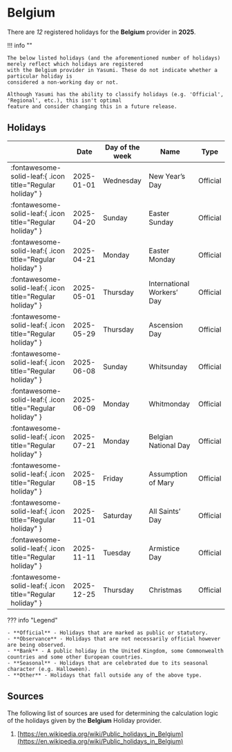# Belgium

There are _12_ registered holidays for the **Belgium** provider in **2025**.

!!! info ""

    The below listed holidays (and the aforementioned number of holidays) merely reflect which holidays are registered
    with the Belgium provider in Yasumi. These do not indicate whether a particular holiday is
    considered a non-working day or not.

    Although Yasumi has the ability to classify holidays (e.g. 'Official', 'Regional', etc.), this isn't optimal
    feature and consider changing this in a future release.

## Holidays

|     | Date | Day of the week | Name | Type |
| --- | ---- | --------------- | ---- | ---- |
| :fontawesome-solid-leaf:{ .icon title="Regular holiday" } | 2025-01-01 | Wednesday | New Year’s Day | Official |
| :fontawesome-solid-leaf:{ .icon title="Regular holiday" } | 2025-04-20 | Sunday | Easter Sunday | Official |
| :fontawesome-solid-leaf:{ .icon title="Regular holiday" } | 2025-04-21 | Monday | Easter Monday | Official |
| :fontawesome-solid-leaf:{ .icon title="Regular holiday" } | 2025-05-01 | Thursday | International Workers’ Day | Official |
| :fontawesome-solid-leaf:{ .icon title="Regular holiday" } | 2025-05-29 | Thursday | Ascension Day | Official |
| :fontawesome-solid-leaf:{ .icon title="Regular holiday" } | 2025-06-08 | Sunday | Whitsunday | Official |
| :fontawesome-solid-leaf:{ .icon title="Regular holiday" } | 2025-06-09 | Monday | Whitmonday | Official |
| :fontawesome-solid-leaf:{ .icon title="Regular holiday" } | 2025-07-21 | Monday | Belgian National Day | Official |
| :fontawesome-solid-leaf:{ .icon title="Regular holiday" } | 2025-08-15 | Friday | Assumption of Mary | Official |
| :fontawesome-solid-leaf:{ .icon title="Regular holiday" } | 2025-11-01 | Saturday | All Saints’ Day | Official |
| :fontawesome-solid-leaf:{ .icon title="Regular holiday" } | 2025-11-11 | Tuesday | Armistice Day | Official |
| :fontawesome-solid-leaf:{ .icon title="Regular holiday" } | 2025-12-25 | Thursday | Christmas | Official |

??? info "Legend"

    - **Official** - Holidays that are marked as public or statutory.
    - **Observance** - Holidays that are not necessarily official however are being observed.
    - **Bank** - A public holiday in the United Kingdom, some Commonwealth countries and some other European countries.
    - **Seasonal** - Holidays that are celebrated due to its seasonal character (e.g. Halloween).
    - **Other** - Holidays that fall outside any of the above type.

## Sources

The following list of sources are used for determining the calculation logic of
the holidays given by the **Belgium** Holiday provider.


1. [https://en.wikipedia.org/wiki/Public_holidays_in_Belgium](https://en.wikipedia.org/wiki/Public_holidays_in_Belgium)
   